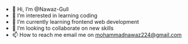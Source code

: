 - 👋 Hi, I’m @Nawaz-Gull
- 👀 I’m interested in learning coding
- 🌱 I’m currently learning frontend web development
- 💞️ I’m looking to collaborate on new skills
- 📫 How to reach me email me on mohammadnawaz224@gmail.com

<!---
Nawaz-Gull/Nawaz-Gull is a ✨ special ✨ repository because its `README.md` (this file) appears on your GitHub profile.
You can click the Preview link to take a look at your changes.
--->
